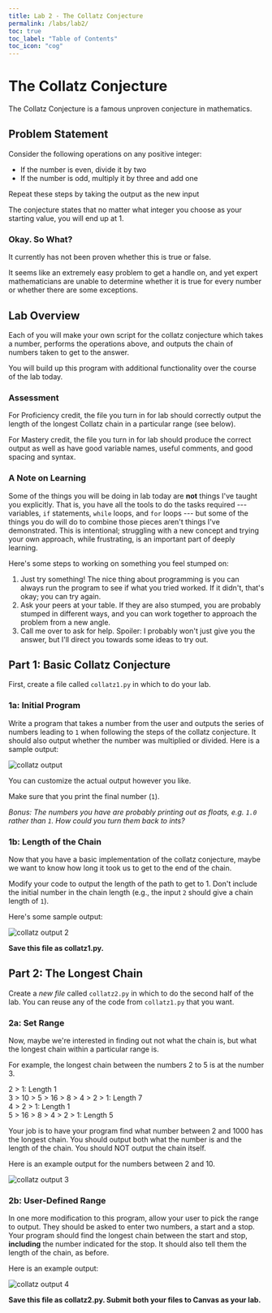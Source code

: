 ```yaml
---
title: Lab 2 - The Collatz Conjecture
permalink: /labs/lab2/
toc: true
toc_label: "Table of Contents"
toc_icon: "cog"
---
```


# The Collatz Conjecture

The Collatz Conjecture is a famous unproven conjecture in mathematics.

## Problem Statement

Consider the following operations on any positive integer:

- If the number is even, divide it by two
- If the number is odd, multiply it by three and add one

Repeat these steps by taking the output as the new input

The conjecture states that no matter what integer you choose as your starting value, you will end up at 1. 

### Okay. So What?

It currently has not been proven whether this is true or false. 

It seems like an extremely easy problem to get a handle on, and yet expert mathematicians are unable to determine whether it is true for every number or whether there are some exceptions. 

## Lab Overview

Each of you will make your own script for the collatz conjecture which takes a number, performs the operations above, and outputs the chain of numbers taken to get to the answer.

You will build up this program with additional functionality over the course of the lab today.

### Assessment

For Proficiency credit, the file you turn in for lab should correctly output the length of the longest Collatz chain in a particular range (see below).

For Mastery credit, the file you turn in for lab should produce the correct output as well as have good variable names, useful comments, and good spacing and syntax. 

### A Note on Learning

Some of the things you will be doing in lab today are **not** things I've taught you explicitly. That is, you have all the tools to do the tasks required --- variables, `if` statements, `while` loops, and `for` loops --- but some of the things you do will do to combine those pieces aren't things I've demonstrated. This is intentional; struggling with a new concept and trying your own approach, while frustrating, is an important part of deeply learning. 

Here's some steps to working on something you feel stumped on:

1. Just try something! The nice thing about programming is you can always run the program to see if what you tried worked. If it didn't, that's okay; you can try again.
2. Ask your peers at your table. If they are also stumped, you are probably stumped in different ways, and you can work together to approach the problem from a new angle.
3. Call me over to ask for help. Spoiler: I probably won't just give you the answer, but I'll direct you towards some ideas to try out.


## Part 1: Basic Collatz Conjecture 

First, create a file called `collatz1.py` in which to do your lab.

### 1a: Initial Program

Write a program that takes a number from the user and outputs the series of numbers leading to `1` when following the steps of the collatz conjecture. It should also output whether the number was multiplied or divided. Here is a sample output:

![collatz output](/CMSC-140-FS-22/assets/img/collatz-pt1.png)

You can customize the actual output however you like.

Make sure that you print the final number (`1`). 

_Bonus: The numbers you have are probably printing out as floats, e.g. `1.0` rather than `1`. How could you turn them back to ints?_

### 1b: Length of the Chain

Now that you have a basic implementation of the collatz conjecture, maybe we want to know how long it took us to get to the end of the chain. 

Modify your code to output the length of the path to get to 1. Don't include the initial number in the chain length (e.g., the input `2` should give a chain length of `1`).

Here's some sample output: 

![collatz output 2](/CMSC-140-FS-22/assets/img/collatz-pt2.png)

**Save this file as collatz1.py.**

## Part 2: The Longest Chain

Create a _new file_ called `collatz2.py` in which to do the second half of the lab. You can reuse any of the code from `collatz1.py` that you want. 

### 2a: Set Range

Now, maybe we're interested in finding out not what the chain is, but what the longest chain within a particular range is. 

For example, the longest chain between the numbers 2 to 5 is at the number 3.

2 > 1: Length 1  
3 > 10 > 5 > 16 > 8 > 4 > 2 > 1: Length 7  
4 > 2 > 1: Length 1  
5 > 16 > 8 > 4 > 2 > 1: Length 5  

Your job is to have your program find what number between 2 and 1000 has the longest chain. You should output both what the number is and the length of the chain. You should NOT output the chain itself.

Here is an example output for the numbers between 2 and 10. 

![collatz output 3](/CMSC-140-FS-22/assets/img/collatz-3.png)

### 2b: User-Defined Range

In one more modification to this program, allow your user to pick the range to output. They should be asked to enter two numbers, a start and a stop. Your program should find the longest chain between the start and stop, **including** the number indicated for the stop. It should also tell them the length of the chain, as before.

Here is an example output:

![collatz output 4](/CMSC-140-FS-22/assets/img/collatz-4.png)


**Save this file as collatz2.py. Submit both your files to Canvas as your lab.**